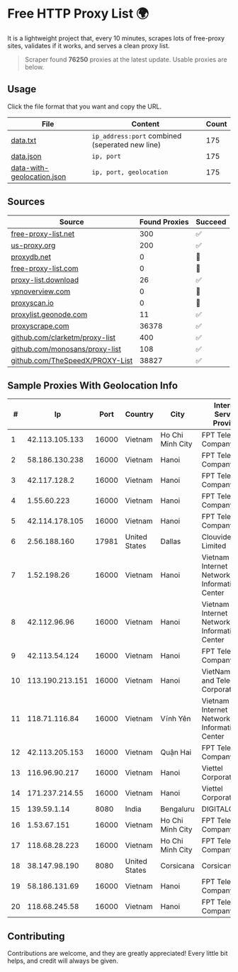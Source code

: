 
# Free HTTP Proxy List 🌍

It is a lightweight project that, every 10 minutes, scrapes lots of free-proxy sites, validates if it works, and serves a clean proxy list.


> Scraper found **76250** proxies at the latest update. Usable proxies are below.

## Usage

Click the file format that you want and copy the URL.


|File|Content|Count|
|----|-------|-----|
|[data.txt](https://raw.githubusercontent.com/themiralay/Proxy-List-World/master/data.txt)|`ip_address:port` combined (seperated new line)|175|
|[data.json](https://raw.githubusercontent.com/themiralay/Proxy-List-World/master/data.json)|`ip, port`|175|
|[data-with-geolocation.json](https://raw.githubusercontent.com/themiralay/Proxy-List-World/master/data-with-geolocation.json)|`ip, port, geolocation`|175|

## Sources

|Source|Found Proxies|Succeed|
|------|-------------|-------|
|[free-proxy-list.net](https://free-proxy-list.net)|300|✅|
|[us-proxy.org](https://www.us-proxy.org)|200|✅|
|[proxydb.net](http://proxydb.net)|0|🚫|
|[free-proxy-list.com](https://free-proxy-list.com/?page=&port=&type%5B%5D=http&type%5B%5D=https&up_time=0&search=Search)|0|🚫|
|[proxy-list.download](https://www.proxy-list.download/HTTP)|26|✅|
|[vpnoverview.com](https://vpnoverview.com/privacy/anonymous-browsing/free-proxy-servers)|0|🚫|
|[proxyscan.io](https://www.proxyscan.io)|0|🚫|
|[proxylist.geonode.com](https://proxylist.geonode.com/api/proxy-list?limit=300&page=1&sort_by=lastChecked&sort_type=desc&protocols=http,https)|11|✅|
|[proxyscrape.com](https://api.proxyscrape.com/v2/?request=displayproxies&protocol=http&timeout=10000&country=all&ssl=all&anonymity=all)|36378|✅|
|[github.com/clarketm/proxy-list](https://raw.githubusercontent.com/clarketm/proxy-list/master/proxy-list-raw.txt)|400|✅|
|[github.com/monosans/proxy-list](https://raw.githubusercontent.com/monosans/proxy-list/main/proxies/http.txt)|108|✅|
|[github.com/TheSpeedX/PROXY-List](https://raw.githubusercontent.com/TheSpeedX/PROXY-List/master/http.txt)|38827|✅|


## Sample Proxies With Geolocation Info

|#|Ip|Port|Country|City|Internet Service Provider|
|-|--|----|-------|----|-------------------------|
|1|42.113.105.133|16000|Vietnam|Ho Chi Minh City|FPT Telecom Company|
|2|58.186.130.238|16000|Vietnam|Hanoi|FPT Telecom Company|
|3|42.117.128.2|16000|Vietnam|Hanoi|FPT Telecom Company|
|4|1.55.60.223|16000|Vietnam|Hanoi|FPT Telecom Company|
|5|42.114.178.105|16000|Vietnam|Hanoi|FPT Telecom Company|
|6|2.56.188.160|17981|United States|Dallas|Clouvider Limited|
|7|1.52.198.26|16000|Vietnam|Hanoi|Vietnam Internet Network Information Center|
|8|42.112.96.96|16000|Vietnam|Hanoi|Vietnam Internet Network Information Center|
|9|42.113.54.124|16000|Vietnam|Hanoi|FPT Telecom Company|
|10|113.190.213.151|16000|Vietnam|Hanoi|VietNam Post and Telecom Corporation|
|11|118.71.116.84|16000|Vietnam|Vĩnh Yên|Vietnam Internet Network Information Center|
|12|42.113.205.153|16000|Vietnam|Quận Hai|FPT Telecom Company|
|13|116.96.90.217|16000|Vietnam|Hanoi|Viettel Corporation|
|14|171.237.214.55|16000|Vietnam|Hanoi|Viettel Corporation|
|15|139.59.1.14|8080|India|Bengaluru|DIGITALOCEAN|
|16|1.53.67.151|16000|Vietnam|Ho Chi Minh City|FPT Telecom Company|
|17|118.68.28.223|16000|Vietnam|Ho Chi Minh City|FPT Telecom Company|
|18|38.147.98.190|8080|United States|Corsicana|Corsicana ISD|
|19|58.186.131.69|16000|Vietnam|Hanoi|FPT Telecom Company|
|20|118.68.245.58|16000|Vietnam|Hanoi|FPT Telecom Company|



## Contributing

Contributions are welcome, and they are greatly appreciated! Every
little bit helps, and credit will always be given.

